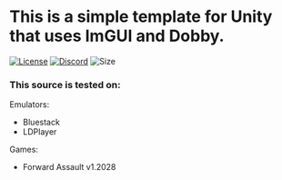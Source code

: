 # This is a simple template for Unity that uses ImGUI and Dobby.

[![License](https://img.shields.io/github/license/Octowolve/Unity-ImGUI?logo=github&logoColor=%23fff&style=for-the-badge)](LICENSE)
[![Discord](https://img.shields.io/discord/720937884814671923?color=%237289DA&logo=discord&logoColor=%23fff&style=for-the-badge)](https://discord.gg/bmRF2ac)
![Size](https://img.shields.io/github/repo-size/Octowolve/Unity-ImGUI?style=for-the-badge)

### This source is tested on:

Emulators:
* Bluestack
* LDPlayer

Games:
* Forward Assault v1.2028
